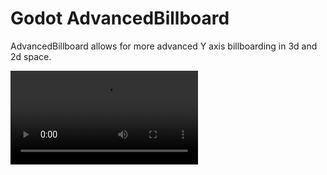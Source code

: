 
# Godot AdvancedBillboard

AdvancedBillboard allows for more advanced Y axis billboarding in 3d and 2d space.

![Demo video](https://github.com/NovaDC/Godot-AdvancedBillboard/raw/refs/heads/main/demo.mp4)
